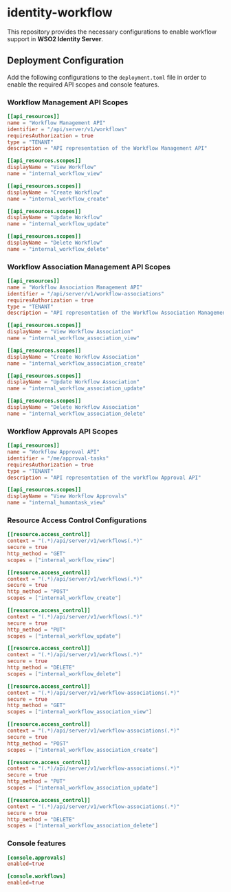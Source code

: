 # identity-workflow

This repository provides the necessary configurations to enable workflow support in **WSO2 Identity Server**.

## Deployment Configuration

Add the following configurations to the `deployment.toml` file in order to enable the required API scopes and console features.

### Workflow Management API Scopes 

```toml
[[api_resources]]
name = "Workflow Management API"
identifier = "/api/server/v1/workflows"
requiresAuthorization = true
type = "TENANT"
description = "API representation of the Workflow Management API"

[[api_resources.scopes]]
displayName = "View Workflow"
name = "internal_workflow_view"

[[api_resources.scopes]]
displayName = "Create Workflow"
name = "internal_workflow_create"

[[api_resources.scopes]]
displayName = "Update Workflow"
name = "internal_workflow_update"

[[api_resources.scopes]]
displayName = "Delete Workflow"
name = "internal_workflow_delete"
```

### Workflow Association Management API Scopes 

```toml
[[api_resources]]
name = "Workflow Association Management API"
identifier = "/api/server/v1/workflow-associations"
requiresAuthorization = true
type = "TENANT"
description = "API representation of the Workflow Association Management API"

[[api_resources.scopes]]
displayName = "View Workflow Association"
name = "internal_workflow_association_view"

[[api_resources.scopes]]
displayName = "Create Workflow Association"
name = "internal_workflow_association_create"

[[api_resources.scopes]]
displayName = "Update Workflow Association"
name = "internal_workflow_association_update"

[[api_resources.scopes]]
displayName = "Delete Workflow Association"
name = "internal_workflow_association_delete"

```

### Workflow Approvals API Scopes

```toml
[[api_resources]]
name = "Workflow Approval API"
identifier = "/me/approval-tasks"
requiresAuthorization = true
type = "TENANT"
description = "API representation of the workflow Approval API"

[[api_resources.scopes]]
displayName = "View Workflow Approvals"
name = "internal_humantask_view"
```

### Resource Access Control Configurations

```toml
[[resource.access_control]]
context = "(.*)/api/server/v1/workflows(.*)"
secure = true
http_method = "GET"
scopes = ["internal_workflow_view"]

[[resource.access_control]]
context = "(.*)/api/server/v1/workflows(.*)"
secure = true
http_method = "POST"
scopes = ["internal_workflow_create"]

[[resource.access_control]]
context = "(.*)/api/server/v1/workflows(.*)"
secure = true
http_method = "PUT"
scopes = ["internal_workflow_update"]

[[resource.access_control]]
context = "(.*)/api/server/v1/workflows(.*)"
secure = true
http_method = "DELETE"
scopes = ["internal_workflow_delete"]

[[resource.access_control]]
context = "(.*)/api/server/v1/workflow-associations(.*)"
secure = true
http_method = "GET"
scopes = ["internal_workflow_association_view"]

[[resource.access_control]]
context = "(.*)/api/server/v1/workflow-associations(.*)"
secure = true
http_method = "POST"
scopes = ["internal_workflow_association_create"]

[[resource.access_control]]
context = "(.*)/api/server/v1/workflow-associations(.*)"
secure = true
http_method = "PUT"
scopes = ["internal_workflow_association_update"]

[[resource.access_control]]
context = "(.*)/api/server/v1/workflow-associations(.*)"
secure = true
http_method = "DELETE"
scopes = ["internal_workflow_association_delete"]
```

### Console features

```toml
[console.approvals]
enabled=true

[console.workflows]
enabled=true
```

